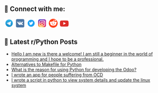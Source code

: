 ## 🔎 Connect with me:
[<img src="https://github.com/bullbesh/bullbesh/blob/main/images/Telegram.png" width="32" height="32" />](https://t.me/bullbesh)
[<img src="https://github.com/bullbesh/bullbesh/blob/main/images/VK.png" width="32" height="32" />](https://vk.com/bullbesh)
[<img src="https://github.com/bullbesh/bullbesh/blob/main/images/Twitter.png" width="32" height="32" />](https://twitter.com/bullbesh1)
[<img src="https://github.com/bullbesh/bullbesh/blob/main/images/Instagram.png" width="32" height="32" />](https://www.instagram.com/bullbesh)
[<img src="https://github.com/bullbesh/bullbesh/blob/main/images/Reddit.png" width="32" height="32" />](https://www.reddit.com/user/bullbesh)
[<img src="https://github.com/bullbesh/bullbesh/blob/main/images/YouTube.png" width="32" height="32" />](https://www.youtube.com/channel/UCtfjRs6uzgq5mfm8S06WTcg)

## 📕 Latest r/Python Posts
<!-- BLOG-POST-LIST:START -->
- [Hello I am new is there a welcome! I am still a beginner in the world of programming and I hope to be a professional.](https://www.reddit.com/r/Python/comments/10kw7tp/hello_i_am_new_is_there_a_welcome_i_am_still_a/)
- [Alternatives to Makefile for Python](https://www.reddit.com/r/Python/comments/10kvfat/alternatives_to_makefile_for_python/)
- [What is the reason for using Python for developing the Odoo?](https://www.reddit.com/r/Python/comments/10kuywm/what_is_the_reason_for_using_python_for/)
- [I wrote an app for people suffering from OCD](https://www.reddit.com/r/Python/comments/10kt19u/i_wrote_an_app_for_people_suffering_from_ocd/)
- [I wrote a script in python to view system details and update the linux system](https://www.reddit.com/r/Python/comments/10kqlk4/i_wrote_a_script_in_python_to_view_system_details/)
<!-- BLOG-POST-LIST:END -->
